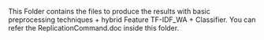 This Folder contains the files to produce the results with basic preprocessing techniques + hybrid Feature TF-IDF_WA  + Classifier. 
You can refer the ReplicationCommand.doc inside this folder. 
